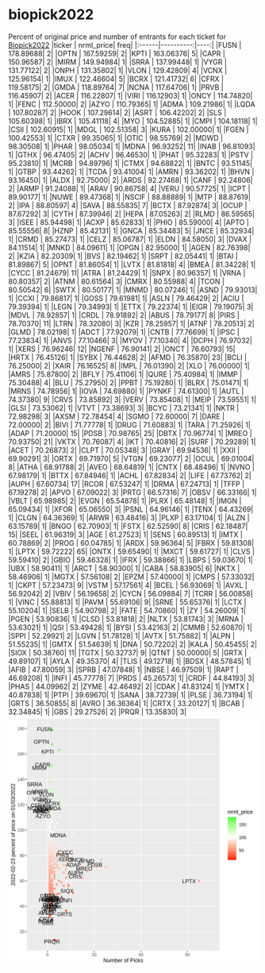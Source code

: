 # biopick2022
Percent of original price and number of entrants for each ticket for [Biopick2022](https://twitter.com/hashtag/Biopick2022)
|ticker | nrml_price| freq|
|:------|----------:|----:|
|FUSN   |  178.89688|    2|
|OPTN   |  167.59259|    2|
|KPTI   |  163.06376|    5|
|CAPR   |  150.96587|    2|
|MIRM   |  149.94984|    1|
|SRRA   |  137.99448|    1|
|VYGR   |  131.77122|    2|
|ONPH   |  131.35802|    1|
|VLON   |  129.42809|    4|
|VCNX   |  125.96154|    1|
|IMUX   |  122.46604|    5|
|BCRX   |  121.41732|    6|
|CFRX   |  119.58175|    2|
|GMDA   |  118.89764|    7|
|NCNA   |  117.64706|    1|
|PRVB   |  116.45907|    2|
|ACER   |  116.22807|    1|
|VIRI   |  116.12903|    1|
|ONCY   |  114.74820|    1|
|FENC   |  112.50000|    2|
|AZYO   |  110.79365|    1|
|ADMA   |  109.21986|    1|
|LQDA   |  107.80287|    2|
|HOOK   |  107.29614|    2|
|ASRT   |  106.42202|    2|
|SLS    |  105.60398|    1|
|IBRX   |  105.41118|    4|
|MYO    |  104.52885|    1|
|CMPI   |  104.18118|    1|
|CSII   |  102.60915|    1|
|MDGL   |  102.51358|    3|
|KURA   |  102.00000|    1|
|FGEN   |  100.42553|    1|
|CTXR   |   99.35065|    1|
|OTIC   |   98.55769|    2|
|MDWD   |   98.30508|    1|
|PHAR   |   98.05034|    1|
|MDNA   |   96.93252|   11|
|INAB   |   96.81093|    1|
|GTHX   |   96.47405|    2|
|ACHV   |   96.46530|    1|
|PHAT   |   95.32283|    1|
|PSTV   |   95.23810|    1|
|MCRB   |   94.89796|    1|
|CTMX   |   94.68822|    1|
|BNTC   |   93.51145|    1|
|GTBP   |   93.44262|    1|
|TCDA   |   93.41004|    1|
|AMRN   |   93.36202|    1|
|BHVN   |   93.16450|    1|
|ALDX   |   92.75000|    2|
|ARDS   |   92.27468|    1|
|CANF   |   92.24806|    2|
|ARMP   |   91.24088|    1|
|ARAV   |   90.86758|    4|
|VERU   |   90.57725|    1|
|ICPT   |   89.90177|    1|
|NUWE   |   89.47368|    1|
|NSCIF  |   88.88889|    1|
|MTP    |   88.87619|    2|
|IPA    |   88.80597|    4|
|SAVA   |   88.55835|    7|
|BCTX   |   87.92874|    3|
|OCUP   |   87.67292|    3|
|CYTH   |   87.39946|    2|
|HEPA   |   87.05263|    2|
|RLMD   |   86.59565|    3|
|ISEE   |   85.94498|    1|
|ACXP   |   85.62833|    1|
|PHIO   |   85.59000|    4|
|APTO   |   85.55556|    8|
|HZNP   |   85.42131|    1|
|GNCA   |   85.34483|    5|
|JNCE   |   85.32934|    1|
|CRMD   |   85.27473|    1|
|CELZ   |   85.06787|    1|
|ELDN   |   84.58050|    3|
|DVAX   |   84.11514|    1|
|MNKD   |   84.09611|    1|
|OPGN   |   82.95000|    1|
|AGEN   |   82.76398|    2|
|KZIA   |   82.20309|    1|
|BVS    |   82.19462|    1|
|SRPT   |   82.05441|    1|
|BTAI   |   81.89867|    5|
|OPNT   |   81.86054|    1|
|LVTX   |   81.81818|    4|
|BMEA   |   81.34228|    1|
|CYCC   |   81.24679|   11|
|ATRA   |   81.24429|    1|
|SNPX   |   80.96357|    1|
|VRNA   |   80.80357|    2|
|ATNM   |   80.61564|    3|
|CMRX   |   80.55988|    4|
|TCON   |   80.50542|    6|
|SWTX   |   80.50177|    1|
|MNMD   |   80.07246|    1|
|ASND   |   79.93013|    1|
|CCXI   |   79.86817|    1|
|GOSS   |   79.61981|    1|
|ASLN   |   79.46429|    2|
|ACIU   |   79.39394|    1|
|LEGN   |   79.34993|    1|
|ETTX   |   79.22374|    1|
|EIGR   |   79.19075|    3|
|MDVL   |   78.92857|    1|
|CRDL   |   78.91892|    2|
|ABUS   |   78.79177|    8|
|PIRS   |   78.70370|   11|
|LTRN   |   78.32080|    3|
|KZR    |   78.25957|    1|
|ATNF   |   78.20513|    2|
|GLMD   |   78.02198|    1|
|ADCT   |   77.92079|    1|
|CNTB   |   77.76699|    1|
|IPSC   |   77.23834|    1|
|ANVS   |   77.10466|    3|
|MYOV   |   77.10340|    4|
|DCPH   |   76.97032|    1|
|XERS   |   76.96246|   12|
|NGENF  |   76.90141|    2|
|ONCT   |   76.60793|   15|
|HRTX   |   76.45126|    1|
|SYBX   |   76.44628|    2|
|AFMD   |   76.35870|   23|
|BCLI   |   76.25000|    2|
|XAIR   |   76.16525|    8|
|IMPL   |   76.01390|    2|
|XLO    |   76.00000|    1|
|AMRS   |   75.87800|    2|
|BFLY   |   75.41106|    1|
|QURE   |   75.40984|    1|
|IMMP   |   75.30488|    4|
|BLU    |   75.27950|    2|
|PPBT   |   75.19280|    1|
|BLRX   |   75.01471|    1|
|MRNS   |   74.78956|    1|
|IOVA   |   74.69880|    1|
|PYNKF  |   74.61300|    1|
|AUTL   |   74.37380|    9|
|CRVS   |   73.85892|    3|
|VERV   |   73.85408|    1|
|MEIP   |   73.59551|    1|
|GLSI   |   73.53062|    1|
|VTVT   |   73.38693|    3|
|BCYC   |   73.21341|    1|
|NKTR   |   72.98298|    3|
|AXSM   |   72.78454|    4|
|SGMO   |   72.60000|    7|
|DARE   |   72.00000|    2|
|BIVI   |   71.77778|    1|
|DRUG   |   71.60883|    1|
|TARA   |   71.25926|    1|
|ADAP   |   71.20000|   15|
|PDSB   |   70.98765|   25|
|DBTX   |   70.96774|    1|
|MREO   |   70.93750|   21|
|VKTX   |   70.76087|    4|
|IKT    |   70.40816|    2|
|SURF   |   70.29289|    1|
|ACET   |   70.26873|    2|
|CLPT   |   70.05348|    3|
|GRAY   |   69.94536|    1|
|XXII   |   69.90291|    3|
|ORTX   |   69.71970|    5|
|VTGN   |   69.23077|    2|
|OCUL   |   69.01004|    8|
|ATHA   |   68.91788|    2|
|AVEO   |   68.64819|    1|
|CNTX   |   68.48496|    1|
|NVNO   |   67.98179|    1|
|BTTX   |   67.84946|    1|
|ACHL   |   67.82834|    2|
|LIFE   |   67.73762|    2|
|AUPH   |   67.60734|   17|
|RCOR   |   67.53247|    1|
|DRMA   |   67.24713|    1|
|TFFP   |   67.19278|    2|
|APVO   |   67.09022|    3|
|PRTG   |   66.57316|    7|
|OBSV   |   66.33166|    1|
|VBLT   |   65.98985|    2|
|EVGN   |   65.54878|    1|
|PLRX   |   65.48148|    1|
|IMGN   |   65.09434|    1|
|XFOR   |   65.06550|    3|
|PSNL   |   64.96146|    1|
|TENX   |   64.43269|    1|
|CLGN   |   64.36369|    1|
|ARWR   |   63.48416|    3|
|PLXP   |   63.17104|    1|
|ALZN   |   63.15789|    1|
|BNGO   |   62.70903|    1|
|FSTX   |   62.52590|    8|
|CRIS   |   62.18487|   15|
|SEEL   |   61.96319|    3|
|AGE    |   61.27523|    1|
|SENS   |   60.89513|    1|
|IMTX   |   60.78869|    2|
|PROG   |   60.04785|    1|
|ARDX   |   59.96364|    5|
|FBRX   |   59.81308|    1|
|LPTX   |   59.72222|   65|
|ONTX   |   59.65490|    1|
|MXCT   |   59.61727|    1|
|CLVS   |   59.59410|    2|
|GBIO   |   59.46328|    1|
|IFRX   |   59.38866|    1|
|LBPS   |   59.03670|    1|
|UBX    |   58.90411|    1|
|ARCT   |   58.90300|    1|
|CABA   |   58.83905|    6|
|NKTX   |   58.46906|    1|
|MGTX   |   57.56108|    2|
|EPZM   |   57.40000|    1|
|CMPS   |   57.33032|    1|
|CKPT   |   57.23473|    9|
|VSTM   |   57.17561|    4|
|BCEL   |   56.93069|    1|
|AVXL   |   56.92042|    2|
|VBIV   |   56.19658|    2|
|CYCN   |   56.09884|    7|
|TCRR   |   56.00858|    1|
|VINC   |   55.88813|    1|
|PAVM   |   55.69106|    9|
|SRNE   |   55.65376|    1|
|LCTX   |   55.10204|    1|
|SELB   |   54.90798|    2|
|FATE   |   54.70860|    1|
|ZY     |   54.26009|    1|
|PGEN   |   53.90836|    1|
|CLSD   |   53.81818|    2|
|NLTX   |   53.81743|    3|
|MRNA   |   53.63021|    1|
|QSI    |   53.49428|    1|
|BYSI   |   53.42163|    2|
|CMMB   |   52.60870|    1|
|SPPI   |   52.29921|    2|
|LGVN   |   51.78128|    1|
|AVTX   |   51.75882|    1|
|ALPN   |   51.55235|    1|
|GMTX   |   51.54639|    1|
|DNA    |   50.72202|    2|
|KALA   |   50.45455|    2|
|SIOX   |   50.38760|   11|
|TGTX   |   50.32737|    9|
|QTNT   |   50.00000|    5|
|GRTX   |   49.89107|    1|
|AYLA   |   49.35370|    4|
|TLIS   |   49.12718|    1|
|BDSX   |   48.57845|    1|
|AFIB   |   47.80059|    3|
|SPRB   |   47.07848|    1|
|NBSE   |   46.97509|    1|
|RAPT   |   46.69208|    1|
|INFI   |   45.77778|    7|
|PRDS   |   45.26573|    1|
|CRDF   |   44.84193|    3|
|PHAS   |   44.09962|    2|
|ZYME   |   42.46492|    2|
|CDAK   |   41.83124|    1|
|YMTX   |   40.87838|    1|
|PTPI   |   39.69670|    1|
|SANA   |   38.72739|    1|
|PLSE   |   36.73194|    1|
|GRTS   |   36.50855|    8|
|AVRO   |   36.36364|    1|
|CRTX   |   33.20127|    1|
|BCAB   |   32.34845|    1|
|GBS    |   29.27526|    2|
|PRQR   |   13.35830|    3|
![retvspicks](biopicks.png?raw=true)
